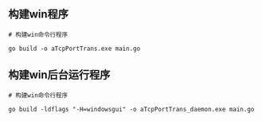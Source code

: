 

## 构建win程序

```
# 构建win命令行程序

go build -o aTcpPortTrans.exe main.go
```

## 构建win后台运行程序

```
# 构建win命令行程序

go build -ldflags "-H=windowsgui" -o aTcpPortTrans_daemon.exe main.go
```

